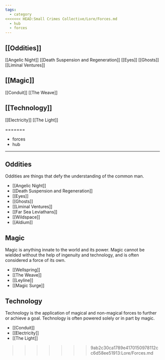 ```yaml
---
tags:
  - category
<<<<<<< HEAD:Small Crimes Collective/Lore/Forces.md
  - hub
  - forces
---
```

## [[Oddities]]
[[Angelic Night]]
[[Death Suspension and Regeneration]]
[[Eyes]]
[[Ghosts]]
[[Liminal Ventures]]
## [[Magic]]
[[Conduit]]
[[The Weave]]
## [[Technology]]
[[Electricity]]
[[The Light]]


=======
  - forces
  - hub
---
## Oddities
Oddities are things that defy the understanding of the common man.
* [[Angelic Night]]
* [[Death Suspension and Regeneration]]  
* [[Eyes]]  
* [[Ghosts]]  
* [[Liminal Ventures]]  
* [[Far Sea Leviathans]]
* [[Wildspace]]
* [[Aldium]]
## Magic
Magic is anything innate to the world and its power. Magic cannot be wielded without the help of ingenuity and technology, and is often considered a force of its own.
* [[Wellspring]]
* [[The Weave]]
* [[Leyline]]
* [[Magic Surge]]
## Technology
Technology is the application of magical and non-magical forces to further or achieve a goal. Technology is often powered solely or in part by magic.
* [[Conduit]]
* [[Electricity]]  
* [[The Light]]
>>>>>>> 9ab2c30ca1789e4170150978112cc6d58ee51913:Lore/Forces.md
